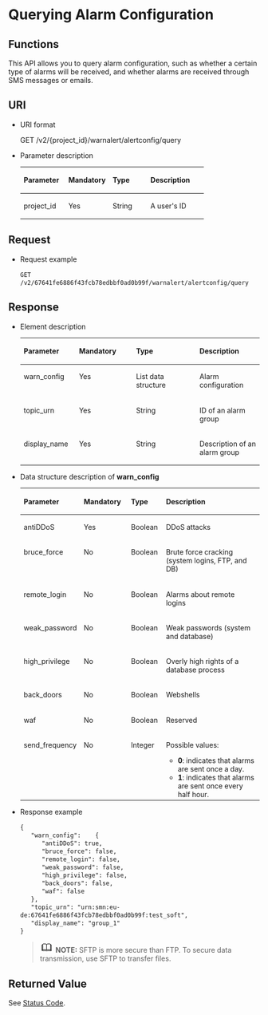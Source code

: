 # Querying Alarm Configuration<a name="antiddos_02_0029"></a>

## Functions<a name="section55096476"></a>

This API allows you to query alarm configuration, such as whether a certain type of alarms will be received, and whether alarms are received through SMS messages or emails.

## URI<a name="section26106237"></a>

-   URI format

    GET /v2/\{project\_id\}/warnalert/alertconfig/query

-   Parameter description

    <a name="table51410791"></a>
    <table><thead align="left"><tr id="row16041741"><th class="cellrowborder" valign="top" width="24.347565243475646%" id="mcps1.1.5.1.1"><p id="p24312641"><a name="p24312641"></a><a name="p24312641"></a>Parameter</p>
    </th>
    <th class="cellrowborder" valign="top" width="24.10758924107589%" id="mcps1.1.5.1.2"><p id="p23166934"><a name="p23166934"></a><a name="p23166934"></a>Mandatory</p>
    </th>
    <th class="cellrowborder" valign="top" width="20.617938206179375%" id="mcps1.1.5.1.3"><p id="p64582388"><a name="p64582388"></a><a name="p64582388"></a>Type</p>
    </th>
    <th class="cellrowborder" valign="top" width="30.92690730926907%" id="mcps1.1.5.1.4"><p id="p63790914"><a name="p63790914"></a><a name="p63790914"></a>Description</p>
    </th>
    </tr>
    </thead>
    <tbody><tr id="row66790376"><td class="cellrowborder" valign="top" width="24.347565243475646%" headers="mcps1.1.5.1.1 "><p id="p41311375"><a name="p41311375"></a><a name="p41311375"></a>project_id</p>
    </td>
    <td class="cellrowborder" valign="top" width="24.10758924107589%" headers="mcps1.1.5.1.2 "><p id="p57887070"><a name="p57887070"></a><a name="p57887070"></a>Yes</p>
    </td>
    <td class="cellrowborder" valign="top" width="20.617938206179375%" headers="mcps1.1.5.1.3 "><p id="p58341118"><a name="p58341118"></a><a name="p58341118"></a>String</p>
    </td>
    <td class="cellrowborder" valign="top" width="30.92690730926907%" headers="mcps1.1.5.1.4 "><p id="p28010135"><a name="p28010135"></a><a name="p28010135"></a>A user's ID</p>
    </td>
    </tr>
    </tbody>
    </table>


## Request<a name="section33629549"></a>

-   Request example

    ```
    GET /v2/67641fe6886f43fcb78edbbf0ad0b99f/warnalert/alertconfig/query
    ```


## Response<a name="section34230492"></a>

-   Element description

    <a name="table48692557"></a>
    <table><thead align="left"><tr id="row57013647"><th class="cellrowborder" valign="top" width="23.090000000000003%" id="mcps1.1.5.1.1"><p id="p54702703"><a name="p54702703"></a><a name="p54702703"></a>Parameter</p>
    </th>
    <th class="cellrowborder" valign="top" width="23.85%" id="mcps1.1.5.1.2"><p id="p1733939"><a name="p1733939"></a><a name="p1733939"></a>Mandatory</p>
    </th>
    <th class="cellrowborder" valign="top" width="26.530000000000005%" id="mcps1.1.5.1.3"><p id="p6231364"><a name="p6231364"></a><a name="p6231364"></a>Type</p>
    </th>
    <th class="cellrowborder" valign="top" width="26.530000000000005%" id="mcps1.1.5.1.4"><p id="p34978441"><a name="p34978441"></a><a name="p34978441"></a>Description</p>
    </th>
    </tr>
    </thead>
    <tbody><tr id="row14681450"><td class="cellrowborder" valign="top" width="23.090000000000003%" headers="mcps1.1.5.1.1 "><p id="p48346833"><a name="p48346833"></a><a name="p48346833"></a>warn_config</p>
    </td>
    <td class="cellrowborder" valign="top" width="23.85%" headers="mcps1.1.5.1.2 "><p id="p23779363"><a name="p23779363"></a><a name="p23779363"></a>Yes</p>
    </td>
    <td class="cellrowborder" valign="top" width="26.530000000000005%" headers="mcps1.1.5.1.3 "><p id="p47080266"><a name="p47080266"></a><a name="p47080266"></a>List data structure</p>
    </td>
    <td class="cellrowborder" valign="top" width="26.530000000000005%" headers="mcps1.1.5.1.4 "><p id="p28885026"><a name="p28885026"></a><a name="p28885026"></a>Alarm configuration</p>
    </td>
    </tr>
    <tr id="row58638646"><td class="cellrowborder" valign="top" width="23.090000000000003%" headers="mcps1.1.5.1.1 "><p id="p52109899"><a name="p52109899"></a><a name="p52109899"></a>topic_urn</p>
    </td>
    <td class="cellrowborder" valign="top" width="23.85%" headers="mcps1.1.5.1.2 "><p id="p60152276"><a name="p60152276"></a><a name="p60152276"></a>Yes</p>
    </td>
    <td class="cellrowborder" valign="top" width="26.530000000000005%" headers="mcps1.1.5.1.3 "><p id="p40496186"><a name="p40496186"></a><a name="p40496186"></a>String</p>
    </td>
    <td class="cellrowborder" valign="top" width="26.530000000000005%" headers="mcps1.1.5.1.4 "><p id="p58965604"><a name="p58965604"></a><a name="p58965604"></a>ID of an alarm group</p>
    </td>
    </tr>
    <tr id="row60928390"><td class="cellrowborder" valign="top" width="23.090000000000003%" headers="mcps1.1.5.1.1 "><p id="p36252562"><a name="p36252562"></a><a name="p36252562"></a>display_name</p>
    </td>
    <td class="cellrowborder" valign="top" width="23.85%" headers="mcps1.1.5.1.2 "><p id="p50776406"><a name="p50776406"></a><a name="p50776406"></a>Yes</p>
    </td>
    <td class="cellrowborder" valign="top" width="26.530000000000005%" headers="mcps1.1.5.1.3 "><p id="p19248251"><a name="p19248251"></a><a name="p19248251"></a>String</p>
    </td>
    <td class="cellrowborder" valign="top" width="26.530000000000005%" headers="mcps1.1.5.1.4 "><p id="p15604521"><a name="p15604521"></a><a name="p15604521"></a>Description of an alarm group</p>
    </td>
    </tr>
    </tbody>
    </table>

-   Data structure description of  **warn\_config**

    <a name="table56006663"></a>
    <table><thead align="left"><tr id="row16420978"><th class="cellrowborder" valign="top" width="21.42785721427857%" id="mcps1.1.5.1.1"><p id="p55030817"><a name="p55030817"></a><a name="p55030817"></a>Parameter</p>
    </th>
    <th class="cellrowborder" valign="top" width="19.958004199580042%" id="mcps1.1.5.1.2"><p id="p28311181"><a name="p28311181"></a><a name="p28311181"></a>Mandatory</p>
    </th>
    <th class="cellrowborder" valign="top" width="14.66853314668533%" id="mcps1.1.5.1.3"><p id="p11504285"><a name="p11504285"></a><a name="p11504285"></a>Type</p>
    </th>
    <th class="cellrowborder" valign="top" width="43.94560543945605%" id="mcps1.1.5.1.4"><p id="p59431865"><a name="p59431865"></a><a name="p59431865"></a>Description</p>
    </th>
    </tr>
    </thead>
    <tbody><tr id="row49251786"><td class="cellrowborder" valign="top" width="21.42785721427857%" headers="mcps1.1.5.1.1 "><p id="p29971768"><a name="p29971768"></a><a name="p29971768"></a>antiDDoS</p>
    </td>
    <td class="cellrowborder" valign="top" width="19.958004199580042%" headers="mcps1.1.5.1.2 "><p id="p11794154"><a name="p11794154"></a><a name="p11794154"></a>Yes</p>
    </td>
    <td class="cellrowborder" valign="top" width="14.66853314668533%" headers="mcps1.1.5.1.3 "><p id="p15802441"><a name="p15802441"></a><a name="p15802441"></a>Boolean</p>
    </td>
    <td class="cellrowborder" valign="top" width="43.94560543945605%" headers="mcps1.1.5.1.4 "><p id="p4929340"><a name="p4929340"></a><a name="p4929340"></a>DDoS attacks</p>
    </td>
    </tr>
    <tr id="row44364065"><td class="cellrowborder" valign="top" width="21.42785721427857%" headers="mcps1.1.5.1.1 "><p id="p36719502"><a name="p36719502"></a><a name="p36719502"></a>bruce_force</p>
    </td>
    <td class="cellrowborder" valign="top" width="19.958004199580042%" headers="mcps1.1.5.1.2 "><p id="p21489667"><a name="p21489667"></a><a name="p21489667"></a>No</p>
    </td>
    <td class="cellrowborder" valign="top" width="14.66853314668533%" headers="mcps1.1.5.1.3 "><p id="p62941481"><a name="p62941481"></a><a name="p62941481"></a>Boolean</p>
    </td>
    <td class="cellrowborder" valign="top" width="43.94560543945605%" headers="mcps1.1.5.1.4 "><p id="p65095207"><a name="p65095207"></a><a name="p65095207"></a>Brute force cracking (system logins, FTP, and DB)</p>
    </td>
    </tr>
    <tr id="row48985959"><td class="cellrowborder" valign="top" width="21.42785721427857%" headers="mcps1.1.5.1.1 "><p id="p8439774"><a name="p8439774"></a><a name="p8439774"></a>remote_login</p>
    </td>
    <td class="cellrowborder" valign="top" width="19.958004199580042%" headers="mcps1.1.5.1.2 "><p id="p12533056"><a name="p12533056"></a><a name="p12533056"></a>No</p>
    </td>
    <td class="cellrowborder" valign="top" width="14.66853314668533%" headers="mcps1.1.5.1.3 "><p id="p8544631"><a name="p8544631"></a><a name="p8544631"></a>Boolean</p>
    </td>
    <td class="cellrowborder" valign="top" width="43.94560543945605%" headers="mcps1.1.5.1.4 "><p id="p21026539"><a name="p21026539"></a><a name="p21026539"></a>Alarms about remote logins</p>
    </td>
    </tr>
    <tr id="row55021127"><td class="cellrowborder" valign="top" width="21.42785721427857%" headers="mcps1.1.5.1.1 "><p id="p27526304"><a name="p27526304"></a><a name="p27526304"></a>weak_password</p>
    </td>
    <td class="cellrowborder" valign="top" width="19.958004199580042%" headers="mcps1.1.5.1.2 "><p id="p15038186"><a name="p15038186"></a><a name="p15038186"></a>No</p>
    </td>
    <td class="cellrowborder" valign="top" width="14.66853314668533%" headers="mcps1.1.5.1.3 "><p id="p10133581"><a name="p10133581"></a><a name="p10133581"></a>Boolean</p>
    </td>
    <td class="cellrowborder" valign="top" width="43.94560543945605%" headers="mcps1.1.5.1.4 "><p id="p15513712"><a name="p15513712"></a><a name="p15513712"></a>Weak passwords (system and database)</p>
    </td>
    </tr>
    <tr id="row5405681"><td class="cellrowborder" valign="top" width="21.42785721427857%" headers="mcps1.1.5.1.1 "><p id="p35206999"><a name="p35206999"></a><a name="p35206999"></a>high_privilege</p>
    </td>
    <td class="cellrowborder" valign="top" width="19.958004199580042%" headers="mcps1.1.5.1.2 "><p id="p33194707"><a name="p33194707"></a><a name="p33194707"></a>No</p>
    </td>
    <td class="cellrowborder" valign="top" width="14.66853314668533%" headers="mcps1.1.5.1.3 "><p id="p4416714"><a name="p4416714"></a><a name="p4416714"></a>Boolean</p>
    </td>
    <td class="cellrowborder" valign="top" width="43.94560543945605%" headers="mcps1.1.5.1.4 "><p id="p22209574"><a name="p22209574"></a><a name="p22209574"></a>Overly high rights of a database process</p>
    </td>
    </tr>
    <tr id="row65668446"><td class="cellrowborder" valign="top" width="21.42785721427857%" headers="mcps1.1.5.1.1 "><p id="p17543884"><a name="p17543884"></a><a name="p17543884"></a>back_doors</p>
    </td>
    <td class="cellrowborder" valign="top" width="19.958004199580042%" headers="mcps1.1.5.1.2 "><p id="p11768466"><a name="p11768466"></a><a name="p11768466"></a>No</p>
    </td>
    <td class="cellrowborder" valign="top" width="14.66853314668533%" headers="mcps1.1.5.1.3 "><p id="p13721689"><a name="p13721689"></a><a name="p13721689"></a>Boolean</p>
    </td>
    <td class="cellrowborder" valign="top" width="43.94560543945605%" headers="mcps1.1.5.1.4 "><p id="p37715016"><a name="p37715016"></a><a name="p37715016"></a>Webshells</p>
    </td>
    </tr>
    <tr id="row3890831"><td class="cellrowborder" valign="top" width="21.42785721427857%" headers="mcps1.1.5.1.1 "><p id="p46721870"><a name="p46721870"></a><a name="p46721870"></a>waf</p>
    </td>
    <td class="cellrowborder" valign="top" width="19.958004199580042%" headers="mcps1.1.5.1.2 "><p id="p26375114"><a name="p26375114"></a><a name="p26375114"></a>No</p>
    </td>
    <td class="cellrowborder" valign="top" width="14.66853314668533%" headers="mcps1.1.5.1.3 "><p id="p56009450"><a name="p56009450"></a><a name="p56009450"></a>Boolean</p>
    </td>
    <td class="cellrowborder" valign="top" width="43.94560543945605%" headers="mcps1.1.5.1.4 "><p id="p40471574"><a name="p40471574"></a><a name="p40471574"></a>Reserved</p>
    </td>
    </tr>
    <tr id="row49427073194532"><td class="cellrowborder" valign="top" width="21.42785721427857%" headers="mcps1.1.5.1.1 "><p id="p63319096194541"><a name="p63319096194541"></a><a name="p63319096194541"></a>send_frequency</p>
    </td>
    <td class="cellrowborder" valign="top" width="19.958004199580042%" headers="mcps1.1.5.1.2 "><p id="p28573150194541"><a name="p28573150194541"></a><a name="p28573150194541"></a>No</p>
    </td>
    <td class="cellrowborder" valign="top" width="14.66853314668533%" headers="mcps1.1.5.1.3 "><p id="p1789380615303"><a name="p1789380615303"></a><a name="p1789380615303"></a>Integer</p>
    </td>
    <td class="cellrowborder" valign="top" width="43.94560543945605%" headers="mcps1.1.5.1.4 "><p id="p33380830194541"><a name="p33380830194541"></a><a name="p33380830194541"></a>Possible values:</p>
    <a name="ul31992022194541"></a><a name="ul31992022194541"></a><ul id="ul31992022194541"><li><span class="parmvalue" id="parmvalue555125744153957_3"><a name="parmvalue555125744153957_3"></a><a name="parmvalue555125744153957_3"></a><b>0</b></span>: indicates that alarms are sent once a day.</li><li><span class="parmvalue" id="parmvalue42786548315404_3"><a name="parmvalue42786548315404_3"></a><a name="parmvalue42786548315404_3"></a><b>1</b></span>: indicates that alarms are sent once every half hour.</li></ul>
    </td>
    </tr>
    </tbody>
    </table>

-   Response example

    ```
    {
       "warn_config":    {
          "antiDDoS": true,
          "bruce_force": false,
          "remote_login": false,
          "weak_password": false,
          "high_privilege": false,
          "back_doors": false,
          "waf": false
       },
       "topic_urn": "urn:smn:eu-de:67641fe6886f43fcb78edbbf0ad0b99f:test_soft",
       "display_name": "group_1"
    }
    ```

    >![](public_sys-resources/icon-note.gif) **NOTE:** 
    >SFTP is more secure than FTP. To secure data transmission, use SFTP to transfer files.


## Returned Value<a name="section39638980"></a>

See  [Status Code](status-code.md).

